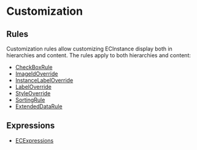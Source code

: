 # Customization

## Rules

Customization rules allow customizing ECInstance display both in
hierarchies and content. The rules apply to both hierarchies and content:

- [CheckBoxRule](./CheckBoxRule.md)
- [ImageIdOverride](./ImageIdOverride.md)
- [InstanceLabelOverride](./InstanceLabelOverride.md)
- [LabelOverride](./LabelOverride.md)
- [StyleOverride](./StyleOverride.md)
- [SortingRule](./SortingRule.md)
- [ExtendedDataRule](./ExtendedDataRule.md)

## Expressions

- [ECExpressions](./ECExpressions.md)
